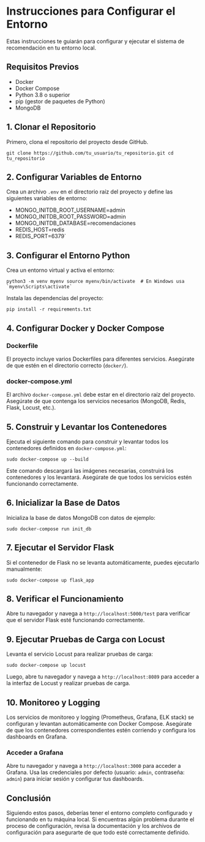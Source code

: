 # Instrucciones para Configurar el Entorno

Estas instrucciones te guiarán para configurar y ejecutar el sistema de recomendación en tu entorno local.

## Requisitos Previos

-   Docker
-   Docker Compose
-   Python 3.8 o superior
-   pip (gestor de paquetes de Python)
-  MongoDB

## 1. Clonar el Repositorio

Primero, clona el repositorio del proyecto desde GitHub.

`git clone https://github.com/tu_usuario/tu_repositorio.git
cd tu_repositorio` 

## 2. Configurar Variables de Entorno

Crea un archivo `.env` en el directorio raíz del proyecto y define las siguientes variables de entorno:

- MONGO_INITDB_ROOT_USERNAME=admin
- MONGO_INITDB_ROOT_PASSWORD=admin
- MONGO_INITDB_DATABASE=recomendaciones
- REDIS_HOST=redis
- REDIS_PORT=6379` 

## 3. Configurar el Entorno Python

Crea un entorno virtual y activa el entorno:

``python3 -m venv myenv
source myenv/bin/activate  # En Windows usa `myenv\Scripts\activate` `` 

Instala las dependencias del proyecto:

`pip install -r requirements.txt` 

## 4. Configurar Docker y Docker Compose

### Dockerfile

El proyecto incluye varios Dockerfiles para diferentes servicios. Asegúrate de que estén en el directorio correcto (`docker/`).

### docker-compose.yml

El archivo `docker-compose.yml` debe estar en el directorio raíz del proyecto. Asegúrate de que contenga los servicios necesarios (MongoDB, Redis, Flask, Locust, etc.).

## 5. Construir y Levantar los Contenedores

Ejecuta el siguiente comando para construir y levantar todos los contenedores definidos en `docker-compose.yml`:

`sudo docker-compose up --build` 

Este comando descargará las imágenes necesarias, construirá los contenedores y los levantará. Asegúrate de que todos los servicios estén funcionando correctamente.

## 6. Inicializar la Base de Datos

Inicializa la base de datos MongoDB con datos de ejemplo:

`sudo docker-compose run init_db` 

## 7. Ejecutar el Servidor Flask

Si el contenedor de Flask no se levanta automáticamente, puedes ejecutarlo manualmente:

`sudo docker-compose up flask_app` 

## 8. Verificar el Funcionamiento

Abre tu navegador y navega a `http://localhost:5000/test` para verificar que el servidor Flask esté funcionando correctamente.

## 9. Ejecutar Pruebas de Carga con Locust

Levanta el servicio Locust para realizar pruebas de carga:

`sudo docker-compose up locust` 

Luego, abre tu navegador y navega a `http://localhost:8089` para acceder a la interfaz de Locust y realizar pruebas de carga.

## 10. Monitoreo y Logging

Los servicios de monitoreo y logging (Prometheus, Grafana, ELK stack) se configuran y levantan automáticamente con Docker Compose. Asegúrate de que los contenedores correspondientes estén corriendo y configura los dashboards en Grafana.

### Acceder a Grafana

Abre tu navegador y navega a `http://localhost:3000` para acceder a Grafana. Usa las credenciales por defecto (usuario: `admin`, contraseña: `admin`) para iniciar sesión y configurar tus dashboards.

## Conclusión

Siguiendo estos pasos, deberías tener el entorno completo configurado y funcionando en tu máquina local. Si encuentras algún problema durante el proceso de configuración, revisa la documentación y los archivos de configuración para asegurarte de que todo esté correctamente definido.
